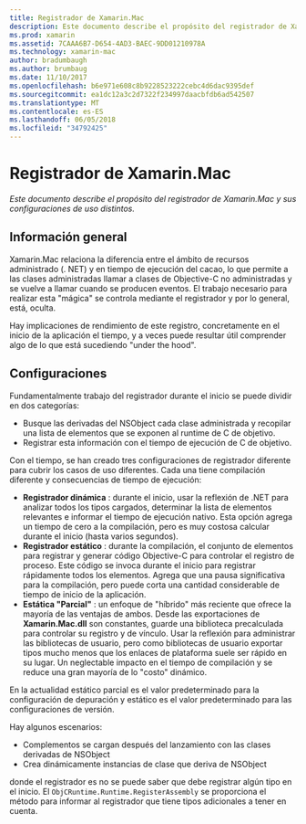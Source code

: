 ```yaml
---
title: Registrador de Xamarin.Mac
description: Este documento describe el propósito del registrador de Xamarin.Mac y su estático parcial, estático y dinámico (híbrido) las configuraciones de uso.
ms.prod: xamarin
ms.assetid: 7CAAA6B7-D654-4AD3-BAEC-9DD01210978A
ms.technology: xamarin-mac
author: bradumbaugh
ms.author: brumbaug
ms.date: 11/10/2017
ms.openlocfilehash: b6e971e608c8b9228523222cebc4d6dac9395def
ms.sourcegitcommit: ea1dc12a3c2d7322f234997daacbfdb6ad542507
ms.translationtype: MT
ms.contentlocale: es-ES
ms.lasthandoff: 06/05/2018
ms.locfileid: "34792425"
---
```

# <a name="xamarinmac-registrar"></a>Registrador de Xamarin.Mac

_Este documento describe el propósito del registrador de Xamarin.Mac y sus configuraciones de uso distintos._

## <a name="overview"></a>Información general

Xamarin.Mac relaciona la diferencia entre el ámbito de recursos administrado (. NET) y en tiempo de ejecución del cacao, lo que permite a las clases administradas llamar a clases de Objective-C no administradas y se vuelve a llamar cuando se producen eventos. El trabajo necesario para realizar esta "mágica" se controla mediante el registrador y por lo general, está, oculta.

Hay implicaciones de rendimiento de este registro, concretamente en el inicio de la aplicación el tiempo, y a veces puede resultar útil comprender algo de lo que está sucediendo "under the hood".

## <a name="configurations"></a>Configuraciones

Fundamentalmente trabajo del registrador durante el inicio se puede dividir en dos categorías:

- Busque las derivadas del NSObject cada clase administrada y recopilar una lista de elementos que se exponen al runtime de C de objetivo.
- Registrar esta información con el tiempo de ejecución de C de objetivo.

Con el tiempo, se han creado tres configuraciones de registrador diferente para cubrir los casos de uso diferentes. Cada una tiene compilación diferente y consecuencias de tiempo de ejecución:

- **Registrador dinámica** : durante el inicio, usar la reflexión de .NET para analizar todos los tipos cargados, determinar la lista de elementos relevantes e informar el tiempo de ejecución nativo. Esta opción agrega un tiempo de cero a la compilación, pero es muy costosa calcular durante el inicio (hasta varios segundos).
- **Registrador estático** : durante la compilación, el conjunto de elementos para registrar y generar código Objective-C para controlar el registro de proceso. Este código se invoca durante el inicio para registrar rápidamente todos los elementos. Agrega que una pausa significativa para la compilación, pero puede corta una cantidad considerable de tiempo de inicio de la aplicación.
- **Estática "Parcial"** : un enfoque de "híbrido" más reciente que ofrece la mayoría de las ventajas de ambos. Desde las exportaciones de **Xamarin.Mac.dll** son constantes, guarde una biblioteca precalculada para controlar su registro y de vínculo. Usar la reflexión para administrar las bibliotecas de usuario, pero como bibliotecas de usuario exportar tipos mucho menos que los enlaces de plataforma suele ser rápido en su lugar. Un neglectable impacto en el tiempo de compilación y se reduce una gran mayoría de lo "costo" dinámico.

En la actualidad estático parcial es el valor predeterminado para la configuración de depuración y estático es el valor predeterminado para las configuraciones de versión.

Hay algunos escenarios:

- Complementos se cargan después del lanzamiento con las clases derivadas de NSObject
- Crea dinámicamente instancias de clase que deriva de NSObject

donde el registrador es no se puede saber que debe registrar algún tipo en el inicio. El `ObjCRuntime.Runtime.RegisterAssembly` se proporciona el método para informar al registrador que tiene tipos adicionales a tener en cuenta.
